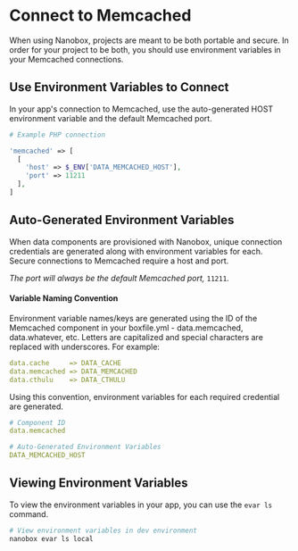 # Connect to Memcached

When using Nanobox, projects are meant to be both portable and secure. In order for your project to be both, you should use environment variables in your Memcached connections.

## Use Environment Variables to Connect
In your app's connection to Memcached, use the auto-generated HOST environment variable and the default Memcached port.

```php
# Example PHP connection

'memcached' => [
  [
    'host' => $_ENV['DATA_MEMCACHED_HOST'],
    'port' => 11211
  ],
]
```

## Auto-Generated Environment Variables
When data components are provisioned with Nanobox, unique connection credentials are generated along with environment variables for each. Secure connections to Memcached require a host and port.

*The port will always be the default Memcached port,* `11211`.

#### Variable Naming Convention
Environment variable names/keys are generated using the ID of the Memcached component in your boxfile.yml - data.memcached, data.whatever, etc. Letters are capitalized and special characters are replaced with underscores. For example:

```yaml
data.cache     => DATA_CACHE
data.memcached => DATA_MEMCACHED
data.cthulu    => DATA_CTHULU
```

Using this convention, environment variables for each required credential are generated.

```yaml
# Component ID
data.memcached

# Auto-Generated Environment Variables
DATA_MEMCACHED_HOST
```

## Viewing Environment Variables
To view the environment variables in your app, you can use the `evar ls` command.

```bash
# View environment variables in dev environment
nanobox evar ls local
```
